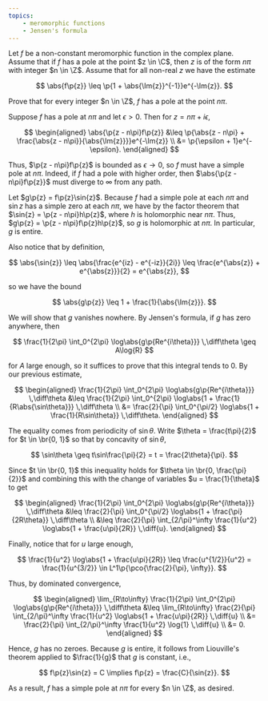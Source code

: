 ```yaml
---
topics:
    - meromorphic functions
    - Jensen's formula
---
```


<problem>

Let $f$ be a non-constant meromorphic function in the complex plane. Assume that if $f$ has a pole at the point $z \in \C$, then $z$ is of the form $n\pi$ with integer $n \in \Z$. Assume that for all non-real $z$ we have the estimate

$$
\abs{f\p{z}} \leq \p{1 + \abs{\Im{z}}^{-1}}e^{-\Im{z}}.
$$

Prove that for every integer $n \in \Z$, $f$ has a pole at the point $n\pi$.

</problem>

<solution>

Suppose $f$ has a pole at $n\pi$ and let $\epsilon > 0$. Then for $z = n\pi + i\epsilon$,

$$
\begin{aligned}
    \abs{\p{z - n\pi}f\p{z}}
      &\leq \p{\abs{z - n\pi} + \frac{\abs{z - n\pi}}{\abs{\Im{z}}}}e^{-\Im{z}} \\
      &= \p{\epsilon + 1}e^{-\epsilon}.
\end{aligned}
$$

Thus, $\p{z - n\pi}f\p{z}$ is bounded as $\epsilon \to 0$, so $f$ must have a simple pole at $n\pi$. Indeed, if $f$ had a pole with higher order, then $\abs{\p{z - n\pi}f\p{z}}$ must diverge to $\infty$ from any path.

Let $g\p{z} = f\p{z}\sin{z}$. Because $f$ had a simple pole at each $n\pi$ and $\sin{z}$ has a simple zero at each $n\pi$, we have by the factor theorem that $\sin{z} = \p{z - n\pi}h\p{z}$, where $h$ is holomorphic near $n\pi$. Thus, $g\p{z} = \p{z - n\pi}f\p{z}h\p{z}$, so $g$ is holomorphic at $n\pi$. In particular, $g$ is entire.

Also notice that by definition,

$$
\abs{\sin{z}}
    \leq \abs{\frac{e^{iz} - e^{-iz}}{2i}}
    \leq \frac{e^{\abs{z}} + e^{\abs{z}}}{2}
    = e^{\abs{z}},
$$

so we have the bound

$$
\abs{g\p{z}} \leq 1 + \frac{1}{\abs{\Im{z}}}.
$$

We will show that $g$ vanishes nowhere. By Jensen's formula, if $g$ has zero anywhere, then

$$
\frac{1}{2\pi} \int_0^{2\pi} \log\abs{g\p{Re^{i\theta}}} \,\diff\theta
    \geq A\log{R}
$$

for $A$ large enough, so it suffices to prove that this integral tends to $0$. By our previous estimate,

$$
\begin{aligned}
    \frac{1}{2\pi} \int_0^{2\pi} \log\abs{g\p{Re^{i\theta}}} \,\diff\theta
        &\leq \frac{1}{2\pi} \int_0^{2\pi} \log\abs{1 + \frac{1}{R\abs{\sin\theta}}} \,\diff\theta \\
        &= \frac{2}{\pi} \int_0^{\pi/2} \log\abs{1 + \frac{1}{R\sin\theta}} \,\diff\theta.
\end{aligned}
$$

The equality comes from periodicity of $\sin\theta$. Write $\theta = \frac{t\pi}{2}$ for $t \in \br{0, 1}$ so that by concavity of $\sin\theta$,

$$
\sin\theta \geq t\sin\frac{\pi}{2} = t = \frac{2\theta}{\pi}.
$$

Since $t \in \br{0, 1}$ this inequality holds for $\theta \in \br{0, \frac{\pi}{2}}$ and combining this with the change of variables $u = \frac{1}{\theta}$ to get

$$
\begin{aligned}
    \frac{1}{2\pi} \int_0^{2\pi} \log\abs{g\p{Re^{i\theta}}} \,\diff\theta
        &\leq \frac{2}{\pi} \int_0^{\pi/2} \log\abs{1 + \frac{\pi}{2R\theta}} \,\diff\theta \\
        &\leq \frac{2}{\pi} \int_{2/\pi}^\infty \frac{1}{u^2} \log\abs{1 + \frac{u\pi}{2R}} \,\diff{u}.
\end{aligned}
$$

Finally, notice that for $u$ large enough,

$$
\frac{1}{u^2} \log\abs{1 + \frac{u\pi}{2R}}
    \leq \frac{u^{1/2}}{u^2}
    = \frac{1}{u^{3/2}} \in L^1\p{\pco{\frac{2}{\pi}, \infty}}.
$$

Thus, by dominated convergence,

$$
\begin{aligned}
    \lim_{R\to\infty} \frac{1}{2\pi} \int_0^{2\pi} \log\abs{g\p{Re^{i\theta}}} \,\diff\theta
        &\leq \lim_{R\to\infty} \frac{2}{\pi} \int_{2/\pi}^\infty \frac{1}{u^2} \log\abs{1 + \frac{u\pi}{2R}} \,\diff{u} \\
        &= \frac{2}{\pi} \int_{2/\pi}^\infty \frac{1}{u^2} \log{1} \,\diff{u} \\
        &= 0.
\end{aligned}
$$

Hence, $g$ has no zeroes. Because $g$ is entire, it follows from Liouville's theorem applied to $\frac{1}{g}$ that $g$ is constant, i.e.,

$$
f\p{z}\sin{z} = C \implies f\p{z} = \frac{C}{\sin{z}}.
$$

As a result, $f$ has a simple pole at $n\pi$ for every $n \in \Z$, as desired.

</solution>
